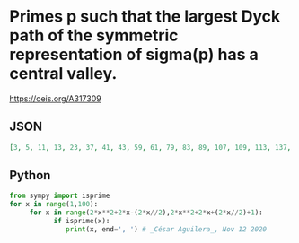 # Primes p such that the largest Dyck path of the symmetric representation of sigma\(p\) has a central valley\.
https://oeis.org/A317309
## JSON
```JSON
[3, 5, 11, 13, 23, 37, 41, 43, 59, 61, 79, 83, 89, 107, 109, 113, 137, 139, 149, 151, 173, 179, 181, 211, 223, 227, 229, 257, 263, 269, 271, 307, 311, 313, 317, 353, 359, 367, 373, 409, 419, 421, 431, 433, 467, 479, 487, 491, 541, 547, 557, 599, 601, 607, 613, 617, 619, 673, 677, 683, 691, 701]
```
## Python
```Python
from sympy import isprime
for x in range(1,100):
     for x in range(2*x**2+2*x-(2*x//2),2*x**2+2*x+(2*x//2)+1):
           if isprime(x):
              print(x, end=', ') # _César Aguilera_, Nov 12 2020
```
